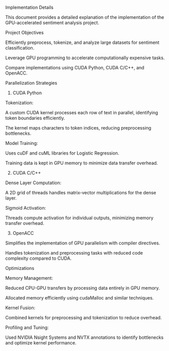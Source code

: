 Implementation Details

This document provides a detailed explanation of the implementation of the GPU-accelerated sentiment analysis project.

Project Objectives

Efficiently preprocess, tokenize, and analyze large datasets for sentiment classification.

Leverage GPU programming to accelerate computationally expensive tasks.

Compare implementations using CUDA Python, CUDA C/C++, and OpenACC.

Parallelization Strategies

1. CUDA Python

Tokenization:

A custom CUDA kernel processes each row of text in parallel, identifying token boundaries efficiently.

The kernel maps characters to token indices, reducing preprocessing bottlenecks.

Model Training:

Uses cuDF and cuML libraries for Logistic Regression.

Training data is kept in GPU memory to minimize data transfer overhead.

2. CUDA C/C++

Dense Layer Computation:

A 2D grid of threads handles matrix-vector multiplications for the dense layer.

Sigmoid Activation:

Threads compute activation for individual outputs, minimizing memory transfer overhead.

3. OpenACC

Simplifies the implementation of GPU parallelism with compiler directives.

Handles tokenization and preprocessing tasks with reduced code complexity compared to CUDA.

Optimizations

Memory Management:

Reduced CPU-GPU transfers by processing data entirely in GPU memory.

Allocated memory efficiently using cudaMalloc and similar techniques.

Kernel Fusion:

Combined kernels for preprocessing and tokenization to reduce overhead.

Profiling and Tuning:

Used NVIDIA Nsight Systems and NVTX annotations to identify bottlenecks and optimize kernel performance.